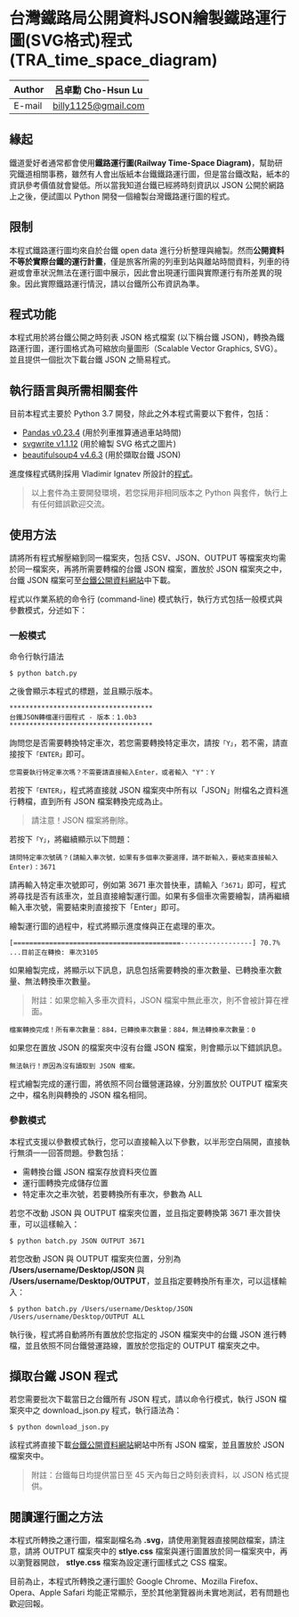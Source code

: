 # 台灣鐵路局公開資料JSON繪製鐵路運行圖(SVG格式)程式(TRA_time_space_diagram)

|Author|呂卓勳 Cho-Hsun Lu|
|---|---
|E-mail|billy1125@gmail.com

## 緣起

鐵道愛好者通常都會使用**鐵路運行圖(Railway Time-Space Diagram)**，幫助研究鐵道相關事務，雖然有人會出版紙本台鐵鐵路運行圖，但是當台鐵改點，紙本的資訊參考價值就會變低。所以當我知道台鐵已經將時刻資訊以 JSON 公開於網路上之後，便試圖以 Python 開發一個繪製台灣鐵路運行圖的程式。

## 限制

本程式鐵路運行圖均來自於台鐵 open data 進行分析整理與繪製。然而**公開資料不等於實際台鐵的運行計畫**，僅是旅客所需的列車到站與離站時間資料，列車的待避或會車狀況無法在運行圖中展示，因此會出現運行圖與實際運行有所差異的現象。因此實際鐵路運行情況，請以台鐵所公布資訊為準。

## 程式功能

本程式用於將台鐵公開之時刻表 JSON 格式檔案 (以下稱台鐵 JSON)，轉換為鐵路運行圖，運行圖格式為可縮放向量圖形（Scalable Vector Graphics, SVG）。並且提供一個批次下載台鐵 JSON 之簡易程式。

## 執行語言與所需相關套件

目前本程式主要於 Python 3.7 開發，除此之外本程式需要以下套件，包括：

* [Pandas v0.23.4](https://github.com/pandas-dev/pandas) (用於列車推算通過車站時間)
* [svgwrite v1.1.12](https://github.com/mozman/svgwrite) (用於繪製 SVG 格式之圖片)
* [beautifulsoup4 v4.6.3](https://github.com/getanewsletter/BeautifulSoup4) (用於擷取台鐵 JSON)

進度條程式碼則採用 Vladimir Ignatev 所設計的[程式](https://gist.github.com/davincif/3e1cb5ef1c4007d4f5ca690d68db8e7b)。

> 以上套件為主要開發環境，若您採用非相同版本之 Python 與套件，執行上有任何錯誤歡迎交流。

## 使用方法

請將所有程式解壓縮到同一檔案夾，包括 CSV、JSON、OUTPUT 等檔案夾均需於同一檔案夾，再將所需要轉檔的台鐵 JSON 檔案，置放於 JSON 檔案夾之中，台鐵 JSON 檔案可至[台鐵公開資料網站](http://163.29.3.98/json/)中下載。

程式以作業系統的命令行 (command-line) 模式執行，執行方式包括一般模式與參數模式，分述如下：

### 一般模式

命令行執行語法

```
$ python batch.py
```

之後會顯示本程式的標題，並且顯示版本。

```
************************************
台鐵JSON轉檔運行圖程式 - 版本：1.0b3
************************************
```

詢問您是否需要轉換特定車次，若您需要轉換特定車次，請按`「Y」`，若不需，請直接按下`「ENTER」`即可。

```
您需要執行特定車次嗎？不需要請直接輸入Enter，或者輸入 "Y"：Y
```

若按下`「ENTER」`，程式將直接就 JSON 檔案夾中所有以「JSON」附檔名之資料進行轉檔，直到所有 JSON 檔案轉換完成為止。

> 請注意！JSON 檔案將刪除。

若按下`「Y」`，將繼續顯示以下問題：

```
請問特定車次號碼？(請輸入車次號，如果有多個車次要選擇，請不斷輸入，要結束直接輸入Enter)：3671
```

請再輸入特定車次號即可，例如第 3671 車次普快車，請輸入`「3671」`即可，程式將尋找是否有該車次，並且直接繪製運行圖。如果有多個車次需要繪製，請再繼續輸入車次號，需要結束則直接按下「Enter」即可。

繪製運行圖的過程中，程式將顯示進度條與正在處理的車次。

```
[==========================================------------------] 70.7% ...目前正在轉換: 車次3105
```

如果繪製完成，將顯示以下訊息，訊息包括需要轉換的車次數量、已轉換車次數量、無法轉換車次數量。

> 附註：如果您輸入多車次資料，JSON 檔案中無此車次，則不會被計算在裡面。

```
檔案轉換完成！所有車次數量：884，已轉換車次數量：884，無法轉換車次數量：0
```

如果您在置放 JSON 的檔案夾中沒有台鐵 JSON 檔案，則會顯示以下錯誤訊息。

```
無法執行！原因為沒有讀取到 JSON 檔案。
```

程式繪製完成的運行圖，將依照不同台鐵營運路線，分別置放於 OUTPUT 檔案夾之中，檔名則與轉換的 JSON 檔名相同。

### 參數模式

本程式支援以參數模式執行，您可以直接輸入以下參數，以半形空白隔開，直接執行無須一一回答問題。參數包括：

* 需轉換台鐵 JSON 檔案存放資料夾位置
* 運行圖轉換完成儲存位置
* 特定車次之車次號，若要轉換所有車次，參數為 ALL

若您不改動 JSON 與 OUTPUT 檔案夾位置，並且指定要轉換第 3671 車次普快車，可以這樣輸入：

```
$ python batch.py JSON OUTPUT 3671
```

若您改動 JSON 與 OUTPUT 檔案夾位置，分別為 **/Users/username/Desktop/JSON** 與 **/Users/username/Desktop/OUTPUT**，並且指定要轉換所有車次，可以這樣輸入：

```
$ python batch.py /Users/username/Desktop/JSON /Users/username/Desktop/OUTPUT ALL
```

執行後，程式將自動將所有置放於您指定的 JSON 檔案夾中的台鐵 JSON 進行轉檔，並且依照不同台鐵營運路線，置放於您指定的 OUTPUT 檔案夾之中。

## 擷取台鐵 JSON 程式

若您需要批次下載當日之台鐵所有 JSON 程式，請以命令行模式，執行 JSON 檔案夾中之 download_json.py 程式，執行語法為：

```
$ python download_json.py
```

該程式將直接下載[台鐵公開資料網站](http://163.29.3.98/json/)網站中所有 JSON 檔案，並且置放於 JSON 檔案夾中。

> 附註：台鐵每日均提供當日至 45 天內每日之時刻表資料，以 JSON 格式提供。

## 閱讀運行圖之方法

本程式所轉換之運行圖，檔案副檔名為 **.svg**，請使用瀏覽器直接開啟檔案，請注意，請將 OUTPUT 檔案夾中的 **stlye.css** 檔案與運行圖置放於同一檔案夾中，再以瀏覽器開啟， **stlye.css** 檔案為設定運行圖樣式之 CSS 檔案。

目前為止，本程式所轉換之運行圖於 Google Chrome、Mozilla Firefox、Opera、Apple Safari 均能正常顯示，至於其他瀏覽器尚未實地測試，若有問題也歡迎回報。
